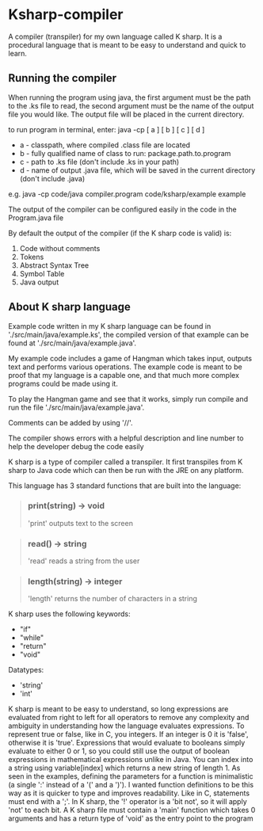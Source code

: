 # Ksharp-compiler
A compiler (transpiler) for my own language called K sharp. It is a procedural language that is meant to be easy to understand and quick to learn.

## Running the compiler

When running the program using java, the first argument must be the path to the .ks file to read, the second argument must be the name of the output file you would like. The output file will be placed in the current directory.

to run program in terminal, enter:
java -cp [ a ] [ b ] [ c ] [ d ]
* a - classpath, where compiled .class file are located
* b - fully qualified name of class to run: package.path.to.program
* c - path to .ks file (don't include .ks in your path)
* d - name of output .java file, which will be saved in the current directory (don't include .java)

e.g. java -cp code/java compiler.program code/ksharp/example example

The output of the compiler can be configured easily in the code in the Program.java file

By default the output of the compiler (if the K sharp code is valid) is:
1. Code without comments
2. Tokens
3. Abstract Syntax Tree
4. Symbol Table
5. Java output

## About K sharp language

Example code written in my K sharp language can be found in './src/main/java/example.ks', the compiled version of that example can be found at './src/main/java/example.java'.

My example code includes a game of Hangman which takes input, outputs text and performs various operations. The example code is meant to be proof that my language is a capable one, and that much more complex programs could be made using it.

To play the Hangman game and see that it works, simply run compile and run the file './src/main/java/example.java'.

Comments can be added by using '//'.

The compiler shows errors with a helpful description and line number to help the developer debug the code easily

K sharp is a type of compiler called a transpiler. It first transpiles from K sharp to Java code which can then be run with the JRE on any platform.

This language has 3 standard functions that are built into the language:
> ### print(string) -> void
> 'print' outputs text to the screen

> ### read() -> string
> 'read' reads a string from the user

> ### length(string) -> integer
> 'length' returns the number of characters in a string

K sharp uses the following keywords: 
- "if"
- "while"
- "return"
- "void"

Datatypes:
+ 'string'
+ 'int'

K sharp is meant to be easy to understand, so long expressions are evaluated from right to left for all operators to remove any complexity and ambiguity in understanding how the language evaluates expressions.
To represent true or false, like in C, you integers. If an integer is 0 it is 'false', otherwise it is 'true'.
Expressions that would evaluate to booleans simply evaluate to either 0 or 1, so you could still use the output of boolean expressions in mathematical expressions unlike in Java.
You can index into a string using variable[index] which returns a new string of length 1.
As seen in the examples, defining the parameters for a function is minimalistic (a single ':' instead of a '(' and a ')'). I wanted function definitions to be this way as it is quicker to type and improves readability.
Like in C, statements must end with a ';'.
In K sharp, the '!' operator is a 'bit not', so it will apply 'not' to each bit.
A K sharp file must contain a 'main' function which takes 0 arguments and has a return type of 'void' as the entry point to the program
